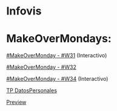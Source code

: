 # Infovis

# MakeOverMondays:

   <a href="https://alara00.github.io/Infovis/MakeOverMonday%20-%20%23W31.html"> #MakeOverMonday - #W31</a> (Interactivo)
   
   <a href="https://alara00.github.io/Infovis/MakeOverMonday%20-%20%23W32.html"> #MakeOverMonday - #W32</a>

   <a href="https://alara00.github.io/Infovis/MakeOverMonday%20-%20%23W34.html"> #MakeOverMonday - #W34</a> (Interactivo)

   <a href="https://alara00.github.io/Infovis/TPdatospersonales.html"> TP DatosPersonales</a>
   
   <a href="https://alara00.github.io/Infovis/TpDp.PNG"> Preview</a> 
